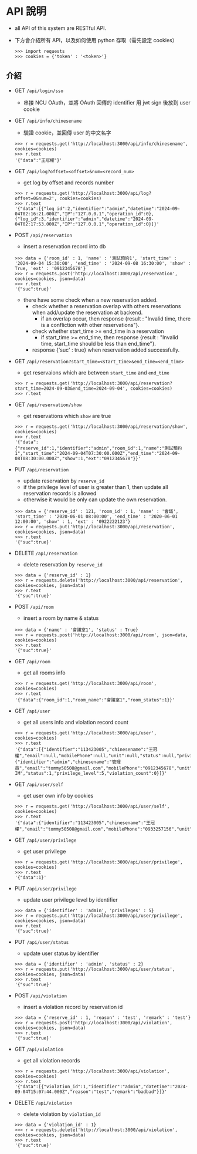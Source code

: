 # API 說明
- all API of this system are RESTful API.
- 下方會介紹所有 API，以及如何使用 python 存取（需先設定 cookies）

    ```
    >>> import requests
    >>> cookies = {'token' : '<token>'}
    ```
## 介紹
- GET `/api/login/sso`
    - 串接 NCU OAuth，並將 OAuth 回傳的 identifier 用 jwt sign 後放到 user cookie

- GET `/api/info/chinesename`
    - 驗證 cookie，並回傳 user 的中文名字
    ```
    >>> r = requests.get('http://localhost:3000/api/info/chinesename', cookies=cookies)
    >>> r.text
    '{"data":"王冠權"}'
    ```

- GET `/api/log?offset=<offset>&num=<record_num>`
    - get log by offset and records number
    ```=
    >>> r = requests.get('http://localhost:3000/api/log?offset=0&num=2', cookies=cookies)
    >>> r.text
    '{"data":[{"log_id":2,"identifier":"admin","datetime":"2024-09-04T02:16:21.000Z","IP":"127.0.0.1","operation_id":0},{"log_id":3,"identifier":"admin","datetime":"2024-09-04T02:17:53.000Z","IP":"127.0.0.1","operation_id":0}]}'
    ```

- POST `/api/reservation`
    - insert a reservation record into db
    ```
    >>> data = {'room_id' : 1, 'name' : '測試預約1', 'start_time' : '2024-09-04 15:30:00', 'end_time' : '2024-09-08 16:30:00', 'show' : True, 'ext' : '0912345678'}
    >>> r = requests.post('http://localhost:3000/api/reservation', cookies=cookies, json=data)
    >>> r.text
    '{"suc":true}'
    ```
    - there have some check when a new reservation added.
        - check whether a reservation overlap with others reservations when add/update the reservation at backend.
            - if an overlap occur, then response {result : "Invalid time, there is a confliction with other reservations"}.
        - check whether start_time >= end_time in a reservation
            - if start_time >= end_time, then response {result : "Invalid time, start_time should be less than end_time"}.
        - response {'suc' : true} when reservation added successfully.

- GET `/api/reservation?start_time=<start_time>&end_time=<end_time>`
    - get reservaions which are between `start_time` and `end_time`
    ```
    >>> r = requests.get('http://localhost:3000/api/reservation?start_time=2024-09-03&end_time=2024-09-04', cookies=cookies)
    >>> r.text
    ```
    
- GET `/api/reservation/show`
    - get reservations which `show` are true
    ```
    >>> r = requests.get('http://localhost:3000/api/reservation/show', cookies=cookies)
    >>> r.text
    '{"data":{"reserve_id":1,"identifier":"admin","room_id":1,"name":"測試預約1","start_time":"2024-09-04T07:30:00.000Z","end_time":"2024-09-08T08:30:00.000Z","show":1,"ext":"0912345678"}}'
    ```

- PUT `/api/reservation`
    - update reservation by `reserve_id`
    - if the privilege level of user is greater than 1, then update all reservation records is allowed
    - otherwise it would be only can update the own reservation.
    ```
    >>> data = {'reserve_id' : 121, 'room_id' : 1, 'name' : '會議', 'start_time' : '2020-06-01 08:00:00', 'end_time' : '2020-06-01 12:00:00', 'show' : 1, 'ext' : '0922222123'}
    >>> r = requests.put('http://localhost:3000/api/reservation', cookies=cookies, json=data)
    >>> r.text
    '{"suc":true}'
    ```

- DELETE `/api/reservation`
    - delete reservation by `reserve_id`
    ```
    >>> data = {'reserve_id' : 1}
    >>> r = requests.delete('http://localhost:3000/api/reservation', cookies=cookies, json=data)
    >>> r.text
    '{"suc":true}'
    ```

- POST `/api/room`
    - insert a room by name & status
    ```
    >>> data = {'name' : '會議室1', 'status' : True}
    >>> r = requests.post('http://localhost:3000/api/room', json=data, cookies=cookies)
    >>> r.text
    '{"suc":true}'
    ```

- GET `/api/room`
    - get all rooms info
    ```
    >>> r = requests.get('http://localhost:3000/api/room', cookies=cookies)
    >>> r.text
    '{"data":{"room_id":1,"room_name":"會議室1","room_status":1}}'
    ```

- GET `/api/user`
    - get all users info and violation record count
    ```
    >>> r = requests.get('http://localhost:3000/api/user', cookies=cookies)
    >>> r.text
    '{"data":[{"identifier":"113423005","chinesename":"王冠權","email":null,"mobilePhone":null,"unit":null,"status":null,"privilege_level":null,"violation_count":0},{"identifier":"admin","chinesename":"管理員","email":"tommy50508@gmail.com","mobilePhone":"0912345678","unit":"NCU-IM","status":1,"privilege_level":5,"violation_count":0}]}'
    ```

- GET `/api/user/self`
    - get user own info by cookies
    ```
    >>> r = requests.get('http://localhost:3000/api/user/self', cookies=cookies)
    >>> r.text
    '{"data":{"identifier":"113423005","chinesename":"王冠權","email":"tommy50508@gmail.com","mobilePhone":"0933257156","unit":null,"status":0,"privilege_level":1}}'

- GET `/api/user/privilege`
    - get user privilege
    ```
    >>> r = requests.get('http://localhost:3000/api/user/privilege', cookies=cookies)
    >>> r.text
    '{"data":1}'
    ```

- PUT `/api/user/privilege`
    - update user privilege level by identifier
    ```
    >>> data = {'identifier' : 'admin', 'privileges' : 5}
    >>> r = requests.put('http://localhost:3000/api/user/privilege', cookies=cookies, json=data)
    >>> r.text
    '{"suc":true}'
    ```

- PUT `/api/user/status`
  - update user status by identifier
  ```
  >>> data = {'identifier' : 'admin', 'status' : 2}
  >>> r = requests.put('http://localhost:3000/api/user/status', cookies=cookies, json=data)
  >>> r.text
  '{"suc":true}'
  ```

- POST `/api/violation`
    - insert a violation record by reservation id
    ```
    >>> data = {'reserve_id' : 1, 'reason' : 'test', 'remark' : 'test'}
    >>> r = requests.post('http://localhost:3000/api/violation', cookies=cookies, json=data)
    >>> r.text
    '{"suc":true}'
    ```

- GET `/api/violation`
    - get all violation records
    ```
    >>> r = requests.get('http://localhost:3000/api/violation', cookies=cookies)
    >>> r.text
    '{"data":[{"violation_id":1,"identifier":"admin","datetime":"2024-09-04T15:07:44.000Z","reason":"test","remark":"badbad"}]}'
    ```

- DELETE `/api/violation`
    - delete violation by `violation_id`
    ```
    >>> data = {'violation_id' : 1}
    >>> r = requests.delete('http://localhost:3000/api/violation', cookies=cookies, json=data)
    >>> r.text
    '{"suc":true}'
    ```